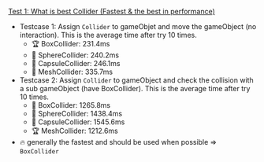 [Test 1: What is best Collider (Fastest & the best in performance)](Many_Test_Unity/Testcase1.cs)
- Testcase 1: Assign `Collider` to gameObjet and move the gameObject (no interaction). This is the average time after try 10 times.
  - 🏆 BoxCollider: 231.4ms
  - 🔹 SphereCollider: 240.2ms
  - 🔹 CapsuleCollider: 246.1ms
  - 🔹 MeshCollider: 335.7ms
- Testcase 2: Assign `Collider` to gameObject and check the collision with a sub gameObject (have BoxCollider). This is the average time after try 10 times.
  - 🔹 BoxCollider: 1265.8ms
  - 🔹 SphereCollider: 1438.4ms
  - 🔹 CapsuleCollider: 1545.6ms
  - 🏆 MeshCollider: 1212.6ms
- 🔥 generally the fastest and should be used when possible =>  `BoxCollider`
